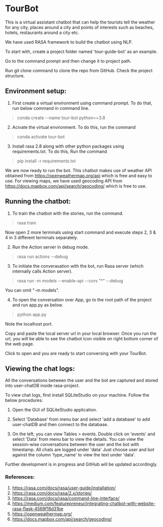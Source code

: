 # TourBot
This is a virtual assistant chatbot that can help the tourists tell the weather for any city, places 
around a city and points of interests such as beaches, hotels, restaurants around a city etc. 

We have used RASA framework to build the chatbot using NLP.

To start with, create a project folder named 'tour-guide-bot' as an example. 

Go to the command prompt and then change it to project path. 

Run git clone command to clone the repo from GitHub. Check the project structure.

## Environment setup:

1. First create a virtual environment using command prompt. To do that, run below command in command line.

> conda create --name tour-bot python==3.8

2. Acivate the virtual environment. To do this, run the command

> conda activate tour-bot

3. Install rasa 2.8 along with other python packages using requirements.txt. To do this, Run the command

> pip install -r requirements.txt

We are now ready to run the bot.
This chatbot makes use of weather API obtained from https://openweathermap.org/api which is free and 
easy to use. For viewing maps, we have used geocoding API from https://docs.mapbox.com/api/search/geocoding/
which is free to use.


## Running the chatbot:

1) To train the chatbot with the stories, run the command.

> rasa train

Now open 2 more terminals using start command and execute steps 2, 3 & 4 in 3 different terminals separately.

2) Run the Action server in debug mode.

> rasa run actions --debug

3) To initiate the converasation with the bot, run Rasa server (which internally calls Action server). 

> rasa run -m models --enable-api --cors "*" --debug

You can omit "-m models".

4) To open the conversation over App, go to the root path of the project and run app.py as below.

> python app.py

Note the localhost port. 

Copy and paste the local server url in your local browser. Once you run the url,
you will be able to see the chatbot icon visible on right bottom corner of the web page.

Click to open and you are ready to start conversing with your TourBot.

## Viewing the chat logs:

All the conversations between the user and the bot are captured and stored into user-chatDB inside rasa-project.

To view chat logs, first install SQLiteStudio on your machine. Follow the below procedures: 

1) Open the GUI of SQLiteStudio application.

2) Select 'Database' from menu bar and select 'add a database' to add user-chatDB and then connect to the database.   

3) On the left, you can view Tables > events. Double click on 'events' and select 'Data' from menu bar to view the details.
You can view the session-wise conversations between the user and the bot with timestamp. All chats are logged under 'data'
Just choose user and bot against the column 'type_name' to view the text under 'data'.
 
Further development is in progress and GitHub will be updated accordingly. 

### References:
1. https://rasa.com/docs/rasa/user-guide/installation/ 
2. https://rasa.com/docs/rasa/2.x/stories/
3. https://rasa.com/docs/rasa/command-line-interface/
3. https://medium.com/featurepreneur/integrating-chatbot-with-website-rasa-flask-4569f18d31be
4. https://openweathermap.org/
5. https://docs.mapbox.com/api/search/geocoding/
